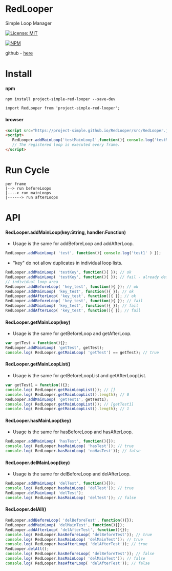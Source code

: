 # RedLooper
Simple Loop Manager

[![License: MIT](https://img.shields.io/badge/License-MIT-yellow.svg)](https://opensource.org/licenses/MIT)

[![NPM](https://nodei.co/npm/project-simple-red-looper.png)](https://npmjs.org/package/project-simple-red-looper)

github - [here](https://github.com/project-simple/RedLooper)

# Install 
#### npm 
```npm
npm install project-simple-red-looper --save-dev
```
```
import RedLooper from 'project-simple-red-looper';
```
#### browser
```html
<script src="https://project-simple.github.io/RedLooper/src/RedLooper.js"></script>
<script>
   RedLooper.addMainLoop('testMainLoop1',function(){ console.log('testMainLoop1')});
   // The registered loop is executed every frame.
</script>
```

# Run Cycle
```
per frame
|--> run beforeLoops
|----> run mainLoops
|------> run afterLoops

```

# API

#### RedLooper.addMainLoop(key:String, handler:Function)
* Usage is the same for addBeforeLoop and addAfterLoop.
```javascript
RedLooper.addMainLoop( 'test', function(){ console.log('test1' ) });
```
* "key" do not allow duplicates in individual loop lists.
```javascript
RedLooper.addMainLoop( 'testKey', function(){ }); // ok
RedLooper.addMainLoop( 'testKey', function(){ }); // fail - already defined key!!
// individual loop area
RedLooper.addBeforeLoop( 'key_test', function(){ }); // ok
RedLooper.addMainLoop( 'key_test', function(){ }); // ok
RedLooper.addAfterLoop( 'key_test', function(){ }); // ok
RedLooper.addBeforeLoop( 'key_test', function(){ }); // fail
RedLooper.addMainLoop( 'key_test', function(){ }); // fail
RedLooper.addAfterLoop( 'key_test', function(){ }); // fail
```

#### RedLooper.getMainLoop(key)
* Usage is the same for getBeforeLoop and getAfterLoop.
```javascript
var getTest = function(){};
RedLooper.addMainLoop( 'getTest', getTest);
console.log( RedLooper.getMainLoop( 'getTest') == getTest); // true
```

#### RedLooper.getMainLoopList()
* Usage is the same for getBeforeLoopList and getAfterLoopList.
```javascript
var getTest1 = function(){};
console.log( RedLooper.getMainLoopList()); // []
console.log( RedLooper.getMainLoopList().length); // 0
RedLooper.addMainLoop( 'getTest1', getTest1);
console.log( RedLooper.getMainLoopList()); // [getTest1]
console.log( RedLooper.getMainLoopList().length); // 1 
```

#### RedLooper.hasMainLoop(key)
* Usage is the same for hasBeforeLoop and hasAfterLoop.
```javascript
RedLooper.addMainLoop( 'hasTest', function(){});
console.log( RedLooper.hasMainLoop( 'hasTest')); // true
console.log( RedLooper.hasMainLoop( 'noHasTest')); // false
```

#### RedLooper.delMainLoop(key)
* Usage is the same for delBeforeLoop and delAfterLoop.
```javascript
RedLooper.addMainLoop( 'delTest', function(){});
console.log( RedLooper.hasMainLoop( 'delTest')); // true
RedLooper.delMainLoop( 'delTest');
console.log( RedLooper.hasMainLoop( 'delTest')); // false
```
#### RedLooper.delAll()
```javascript
RedLooper.addBeforeLoop( 'delBeforeTest', function(){});
RedLooper.addMainLoop( 'delMainTest', function(){});
RedLooper.addAfterLoop( 'delAfterTest', function(){});
console.log( RedLooper.hasBeforeLoop( 'delBeforeTest')); // true
console.log( RedLooper.hasMainLoop( 'delMainTest')); // true
console.log( RedLooper.hasAfterLoop( 'delAfterTest')); // true
RedLooper.delAll();
console.log( RedLooper.hasBeforeLoop( 'delBeforeTest')); // false
console.log( RedLooper.hasMainLoop( 'delMainTest')); // false
console.log( RedLooper.hasAfterLoop( 'delAfterTest')); // false
```
